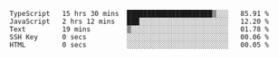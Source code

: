 <!--START_SECTION:waka-->

```text
TypeScript   15 hrs 30 mins  █████████████████████▒░░░   85.91 %
JavaScript   2 hrs 12 mins   ███░░░░░░░░░░░░░░░░░░░░░░   12.20 %
Text         19 mins         ▒░░░░░░░░░░░░░░░░░░░░░░░░   01.78 %
SSH Key      0 secs          ░░░░░░░░░░░░░░░░░░░░░░░░░   00.06 %
HTML         0 secs          ░░░░░░░░░░░░░░░░░░░░░░░░░   00.05 %
```

<!--END_SECTION:waka-->


<!--
**Leorio21/Leorio21** is a ✨ _special_ ✨ repository because its `README.md` (this file) appears on your GitHub profile.

Here are some ideas to get you started:

- 🔭 I’m currently working on ...
- 🌱 I’m currently learning ...
- 👯 I’m looking to collaborate on ...
- 🤔 I’m looking for help with ...
- 💬 Ask me about ...
- 📫 How to reach me: ...
- 😄 Pronouns: ...
- ⚡ Fun fact: ...
-->
